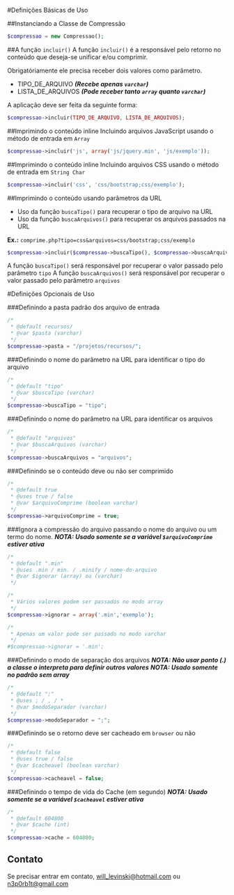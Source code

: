 #Definições Básicas de Uso

##Instanciando a Classe de Compressão
```php
$compressao = new Compressao();
```

##A função `incluir()`
A função `incluir()` é a responsável pelo retorno no conteúdo que deseja-se unificar e/ou comprimir.

Obrigatóriamente ele precisa receber dois valores como parâmetro.
* TIPO_DE_ARQUIVO ***(Recebe apenas `varchar`)***
* LISTA_DE_ARQUIVOS ***(Pode receber tanto `array` quanto `varchar`)***

A aplicação deve ser feita da seguinte forma:
```php
$compressao->incluir(TIPO_DE_ARQUIVO, LISTA_DE_ARQUIVOS);
```

##Imprimindo o conteúdo inline
Incluindo arquivos JavaScript usando o método de entrada em `Array`
```php
$compressao->incluir('js', array('js/jquery.min', 'js/exemplo'));
```

##Imprimindo o conteúdo inline
Incluindo arquivos CSS usando o método de entrada em `String Char`
```php
$compressao->incluir('css', 'css/bootstrap;css/exemplo');
```

##Imprimindo o conteúdo usando parâmetros da URL
 * Uso da função `buscaTipo()` para recuperar o tipo de arquivo na URL
 * Uso da função `buscaArquivos()` para recuperar os arquivos passados na URL

**Ex.:** `comprime.php?tipo=css&arquivos=css/bootstrap;css/exemplo`
```php
$compressao->incluir($compressao->buscaTipo(), $compressao->buscaArquivos());
```
A função `buscaTipo()` será responsável por recuperar o valor passado pelo parâmetro `tipo`
A função `buscaArquivos()` será responsável por recuperar o valor passado pelo parâmetro `arquivos`


#Definições Opcionais de Uso

###Definindo a pasta padrão dos arquivo de entrada
```php
/*
 * @default recursos/
 * @var $pasta (varchar)
 */
$compressao->pasta = "/projetos/recursos/";
```

###Definindo o nome do parâmetro na URL para identificar o tipo do arquivo
```php
/*
 * @default "tipo"
 * @var $buscaTipo (varchar)
 */
$compressao->buscaTipo = "tipo";
```

###Definindo o nome do parâmetro na URL para identificar os arquivos
```php
/*
 * @default "arquivos"
 * @var $buscaArquivos (varchar)
 */
$compressao->buscaArquivos = "arquivos";
```

###Definindo se o conteúdo deve ou não ser comprimido
```php
/*
 * @default true
 * @uses true / false
 * @var $arquivoComprime (boolean varchar)
 */
$compressao->arquivoComprime = true;
```

###Ignora a compressão do arquivo passando o nome do arquivo ou um termo do nome.
***NOTA: Usado somente se a variável `$arquivoComprime` estiver ativa***
```php
/*
 * @default ".min"
 * @uses .min / min. / .minify / nome-do-arquivo
 * @var $ignorar (array) ou (varchar)
 */

/*
 * Vários valores podem ser passados no modo array
 */
$compressao->ignorar = array('.min','exemplo');

/*
 * Apenas um valor pode ser passado no modo varchar
 */
#$compressao->ignorar = '.min';
```

###Definindo o modo de separação dos arquivos
***NOTA: Não usar ponto (.) a classe o interpreta para definir outros valores***
***NOTA: Usado somente no padrão sem array***
```php
/*
 * @default ";"
 * @uses ; / , / *
 * @var $modoSeparador (varchar)
 */
$compressao->modoSeparador = ";";
```

###Definindo se o retorno deve ser cacheado em `browser` ou não
```php
/*
 * @default false
 * @uses true / false
 * @var $cacheavel (boolean varchar)
 */
$compressao->cacheavel = false;
```

###Definindo o tempo de vida do Cache (em segundo)
***NOTA: Usado somente se a variável `$cacheavel` estiver ativa***
```php
/*
 * @default 604800
 * @var $cache (int)
 */
$compressao->cache = 604800;
```

## Contato
Se precisar entrar em contato, will_levinski@hotmail.com ou n3p0rb1t@gmail.com